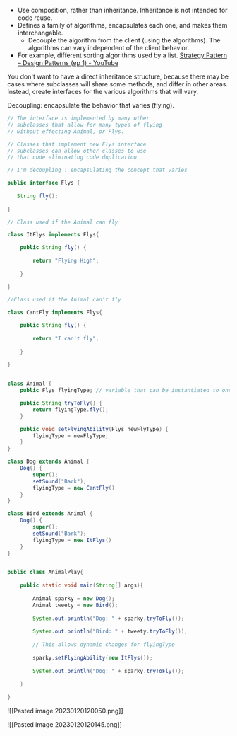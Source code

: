 - Use composition, rather than inheritance. Inheritance is not intended for code reuse. 
- Defines a family of algorithms, encapsulates each one, and makes them interchangable. 
	- Decouple the algorithm from the client (using the algorithms). The algorithms can vary independent of the client behavior. 
- For example, different sorting algorithms used by a list. 
[Strategy Pattern – Design Patterns (ep 1) - YouTube](https://www.youtube.com/watch?v=v9ejT8FO-7I)

You don't want to have a direct inheritance structure, because there may be cases where subclasses will share some methods, and differ in other areas. Instead, create interfaces for the various algorithms that will vary. 


Decoupling: encapsulate the behavior that varies (flying). 
```java
// The interface is implemented by many other
// subclasses that allow for many types of flying
// without effecting Animal, or Flys.

// Classes that implement new Flys interface
// subclasses can allow other classes to use
// that code eliminating code duplication

// I'm decoupling : encapsulating the concept that varies

public interface Flys {
	
   String fly();
   
}

// Class used if the Animal can fly

class ItFlys implements Flys{

	public String fly() {
		
		return "Flying High";
		
	}
	
}

//Class used if the Animal can't fly

class CantFly implements Flys{

	public String fly() {
		
		return "I can't fly";
		
	}
	
}


class Animal {
	public Flys flyingType; // variable that can be instantiated to ones of the Flys implementations (either ItFlys or CantFly)

	public String tryToFly() {
		return flyingType.fly(); 
	}

	public void setFlyingAbility(Flys newFlyType) {
		flyingType = newFlyType; 
	}
}

class Dog extends Animal { 
	Dog() {
		super();
		setSound("Bark");
		flyingType = new CantFly() 
	}
}

class Bird extends Animal { 
	Dog() {
		super();
		setSound("Bark");
		flyingType = new ItFlys() 
	}
}


public class AnimalPlay{
	
	public static void main(String[] args){
		
		Animal sparky = new Dog();
		Animal tweety = new Bird();
		
		System.out.println("Dog: " + sparky.tryToFly());
		
		System.out.println("Bird: " + tweety.tryToFly());
		
		// This allows dynamic changes for flyingType
		
		sparky.setFlyingAbility(new ItFlys());
		
		System.out.println("Dog: " + sparky.tryToFly());
		
	}
	
}
```


![[Pasted image 20230120120050.png]]

![[Pasted image 20230120120145.png]]

